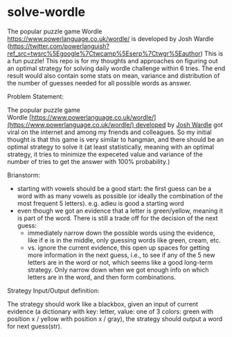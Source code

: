 # solve-wordle
The popular puzzle game Wordle https://www.powerlanguage.co.uk/wordle/ is developed by Josh Wardle (https://twitter.com/powerlanguish?ref_src=twsrc%5Egoogle%7Ctwcamp%5Eserp%7Ctwgr%5Eauthor)
This is a fun puzzle!
This repo is for my thoughts and approaches on figuring out an optimal strategy for solving daily wordle challenge within 6 tries.
The end result would also contain some stats on mean, variance and distribution of the number of guesses needed for all possible words as answer.

Problem Statement: 

The popular puzzle game Wordle [https://www.powerlanguage.co.uk/wordle/](https://www.powerlanguage.co.uk/wordle/) developed by [Josh Wardle](https://twitter.com/powerlanguish?ref_src=twsrc%5Egoogle%7Ctwcamp%5Eserp%7Ctwgr%5Eauthor) got viral on the internet and among my friends and colleagues. So my initial thought is that this game is very similar to hangman, and there should be an optimal strategy to solve it (at least statistically, meaning with an optimal strategy, it tries to minimize the expeceted value and variance of the number of tries to get the answer with 100% probability.) 

Brianstorm:

- starting with vowels should be a good start: the first guess can be a word with as many vowels as possible (or ideally the combination of the most frequent 5 letters). e.g. adieu is good a starting word
- even though we got an evidence that a letter is green/yellow, meaning it is part of the word. There is still a trade off for the decision of the next guess:
    - immediately narrow down the possible words using the evidence, like if e is in the middle, only guessing words like green, cream, etc.
    - vs. ignore the current evidence, this open up spaces for getting more information in the next guess, i.e., to see if any of the 5 new letters are in the word or not, which seems like a good long-term strategy. Only narrow down when we got enough info on which letters are in the word, and then form combinations.
    

Strategy Input/Output definition:

The strategy should work like a blackbox, given an input of current evidence (a dictionary with key: letter, value: one of 3 colors: green with position x / yellow with position x / gray), the strategy should output a word for next guess(str).
